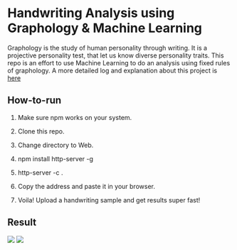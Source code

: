# Handwriting Analysis using Graphology & Machine Learning
Graphology is the study of human personality through writing. It is a projective personality test, that let us know diverse personality traits.
This repo is an effort to use Machine Learning to do an analysis using fixed rules of graphology. A more detailed log and explanation about this project is [here](https://github.com/jesusmartinoza/Graphology-ML/blob/master/Report.pdf)

## How-to-run
1. Make sure npm works on your system.

2. Clone this repo.

3. Change directory to Web.

4. npm install http-server -g

5. http-server -c .

6. Copy the address and paste it in your browser.

7. Voila! Upload a handwriting sample and get results super fast!

## Result
![](https://github.com/jesusmartinoza/Graphology-ML/blob/master/Assets/web-platform1.png?raw=true)
![](https://github.com/jesusmartinoza/Graphology-ML/blob/master/Assets/web-platform2.png?raw=true)

